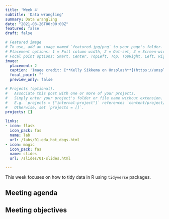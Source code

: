 ```yaml
---
title: 'Week 4'
subtitle: 'Data wrangling'
summary: Data wrangling
date: "2021-03-26T00:00:00Z"
featured: false
draft: false

# Featured image
# To use, add an image named `featured.jpg/png` to your page's folder.
# Placement options: 1 = Full column width, 2 = Out-set, 3 = Screen-width
# Focal point options: Smart, Center, TopLeft, Top, TopRight, Left, Right, BottomLeft, Bottom, BottomRight
image:
  placement: 2
  caption: 'Image credit: [**Kelly Sikkema on Unsplash**](https://unsplash.com/photos/qxAxQW5CxP0)'
  focal_point: ""
  preview_only: false

# Projects (optional).
#   Associate this post with one or more of your projects.
#   Simply enter your project's folder or file name without extension.
#   E.g. `projects = ["internal-project"]` references `content/project/deep-learning/index.md`.
#   Otherwise, set `projects = []`.
projects: []

links:
- icon: flask
  icon_pack: fas
  name: lab
  url: /labs/01-eda_hot_dogs.html
- icon: magic
  icon_pack: fas
  name: slides
  url: /slides/01-slides.html

---
```


This week focuses on how to tidy data in R using `tidyverse` packages.

## Meeting agenda

## Meeting objectives
